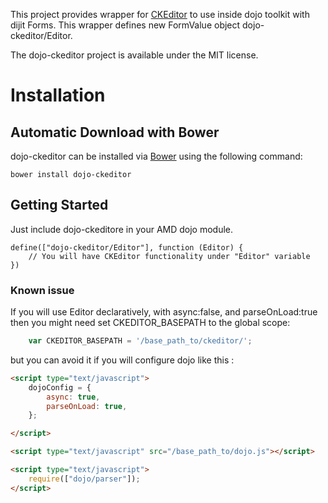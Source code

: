 This project provides wrapper for [CKEditor](http://ckeditor.com/) to use inside dojo toolkit with dijit Forms.
This wrapper defines new FormValue object dojo-ckeditor/Editor.

The dojo-ckeditor project is available under the MIT license.

# Installation

## Automatic Download with Bower

dojo-ckeditor can be installed via [Bower](https://github.com/bower/bower)
using the following command:

    bower install dojo-ckeditor

## Getting Started

Just include dojo-ckeditore in your AMD dojo module.

```
define(["dojo-ckeditor/Editor"], function (Editor) {
    // You will have CKEditor functionality under "Editor" variable
})
```

### Known issue

If you will use Editor declaratively, with async:false, and parseOnLoad:true then you might need set CKEDITOR_BASEPATH to the global scope:

```javascript
    var CKEDITOR_BASEPATH = '/base_path_to/ckeditor/';
```

but you can avoid it if you will configure dojo like this :

```html
<script type="text/javascript">
    dojoConfig = {
        async: true,
        parseOnLoad: true,
    };

</script>

<script type="text/javascript" src="/base_path_to/dojo.js"></script>

<script type="text/javascript">
    require(["dojo/parser"]);
</script>
```
